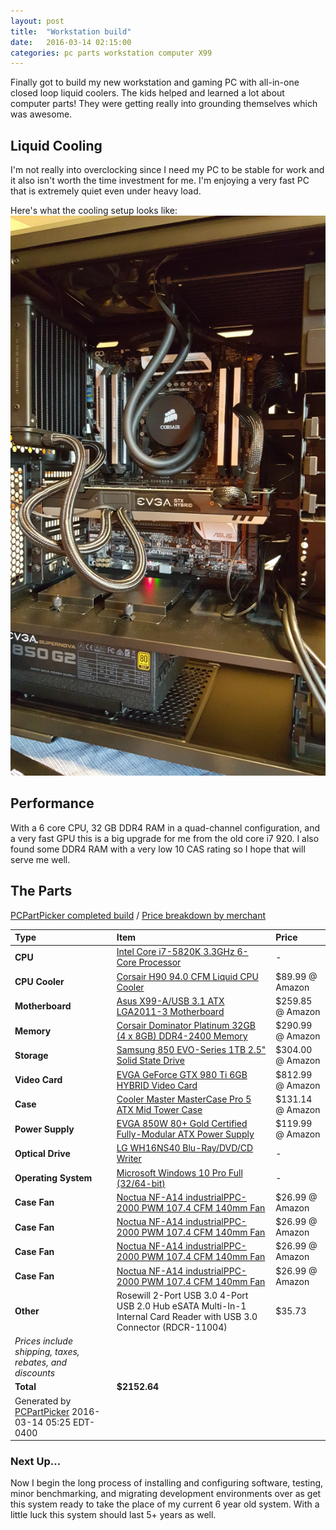 ```yaml
---
layout: post
title:  "Workstation build"
date:   2016-03-14 02:15:00
categories: pc parts workstation computer X99
---
```

Finally got to build my new workstation and gaming PC with all-in-one closed loop liquid coolers. The kids helped and learned a lot about computer parts! They were getting really into grounding themselves which was awesome.

Liquid Cooling
--------------

I'm not really into overclocking since I need my PC to be stable for work and it also isn't worth the time investment for me. I'm enjoying a very fast PC that is extremely quiet even under heavy load.

Here's what the cooling setup looks like: <img src="/images/20160312_173517.jpg">

Performance
-----------

With a 6 core CPU, 32 GB DDR4 RAM in a quad-channel configuration, and a very fast GPU this is a big upgrade for me from the old core i7 920. I also found some DDR4 RAM with a very low 10 CAS rating so I hope that will serve me well.

The Parts
--------------

[PCPartPicker completed build](https://pcpartpicker.com/b/H3LD4D) / [Price breakdown by merchant](http://pcpartpicker.com/p/8D3bNG/by_merchant/)

Type|Item|Price
:----|:----|:----
**CPU** | [Intel Core i7-5820K 3.3GHz 6-Core Processor](http://pcpartpicker.com/part/intel-cpu-bx80648i75820k) |-
**CPU Cooler** | [Corsair H90 94.0 CFM Liquid CPU Cooler](http://pcpartpicker.com/part/corsair-cpu-cooler-h90) | $89.99 @ Amazon 
**Motherboard** | [Asus X99-A/USB 3.1 ATX LGA2011-3 Motherboard](http://pcpartpicker.com/part/asus-motherboard-x99ausb31) | $259.85 @ Amazon 
**Memory** | [Corsair Dominator Platinum 32GB (4 x 8GB) DDR4-2400 Memory](http://pcpartpicker.com/part/corsair-memory-cmd32gx4m4b2400c10) | $290.99 @ Amazon 
**Storage** | [Samsung 850 EVO-Series 1TB 2.5" Solid State Drive](http://pcpartpicker.com/part/samsung-internal-hard-drive-mz75e1t0bam) | $304.00 @ Amazon 
**Video Card** | [EVGA GeForce GTX 980 Ti 6GB HYBRID Video Card](http://pcpartpicker.com/part/evga-video-card-06gp41996kr) | $812.99 @ Amazon 
**Case** | [Cooler Master MasterCase Pro 5 ATX Mid Tower Case](http://pcpartpicker.com/part/cooler-master-case-mcy005pkwn00) | $131.14 @ Amazon 
**Power Supply** | [EVGA 850W 80+ Gold Certified Fully-Modular ATX Power Supply](http://pcpartpicker.com/part/evga-power-supply-220g20850xr) | $119.99 @ Amazon 
**Optical Drive** | [LG WH16NS40 Blu-Ray/DVD/CD Writer](http://pcpartpicker.com/part/lg-optical-drive-wh16ns40) |-
**Operating System** | [Microsoft Windows 10 Pro Full (32/64-bit)](http://pcpartpicker.com/part/microsoft-os-fqc09131) |-
**Case Fan** | [Noctua NF-A14 industrialPPC-2000 PWM 107.4 CFM 140mm  Fan](http://pcpartpicker.com/part/noctua-case-fan-nfa14industrialppc2000pwm) | $26.99 @ Amazon 
**Case Fan** | [Noctua NF-A14 industrialPPC-2000 PWM 107.4 CFM 140mm  Fan](http://pcpartpicker.com/part/noctua-case-fan-nfa14industrialppc2000pwm) | $26.99 @ Amazon 
**Case Fan** | [Noctua NF-A14 industrialPPC-2000 PWM 107.4 CFM 140mm  Fan](http://pcpartpicker.com/part/noctua-case-fan-nfa14industrialppc2000pwm) | $26.99 @ Amazon 
**Case Fan** | [Noctua NF-A14 industrialPPC-2000 PWM 107.4 CFM 140mm  Fan](http://pcpartpicker.com/part/noctua-case-fan-nfa14industrialppc2000pwm) | $26.99 @ Amazon 
**Other**| Rosewill 2-Port USB 3.0 4-Port USB 2.0 Hub eSATA Multi-In-1 Internal Card Reader with USB 3.0 Connector (RDCR-11004)| $35.73 
 | *Prices include shipping, taxes, rebates, and discounts* |
 | **Total** | **$2152.64**
 | Generated by [PCPartPicker](http://pcpartpicker.com) 2016-03-14 05:25 EDT-0400 |


### Next Up... ###

Now I begin the long process of installing and configuring software, testing, minor benchmarking, and migrating development environments over as get this system ready to take the place of my current 6 year old system. With a little luck this system should last 5+ years as well.

